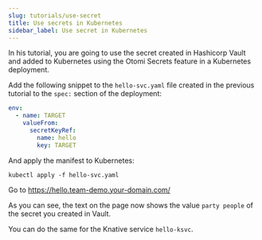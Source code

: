 ```yaml
---
slug: tutorials/use-secret
title: Use secrets in Kubernetes
sidebar_label: Use secret in Kubernetes
---
```


In his tutorial, you are going to use the secret created in Hashicorp Vault and added to Kubernetes using the Otomi Secrets feature in a Kubernetes deployment.

Add the following snippet to the `hello-svc.yaml` file created in the previous tutorial to the `spec:` section of the deployment:

```yaml
env:
  - name: TARGET
    valueFrom:
      secretKeyRef:
        name: hello
        key: TARGET
```

And apply the manifest to Kubernetes:

```
kubectl apply -f hello-svc.yaml
```

Go to https://hello.team-demo.your-domain.com/

As you can see, the text on the page now shows the value `party people` of the secret you created in Vault.

You can do the same for the Knative service `hello-ksvc`.
